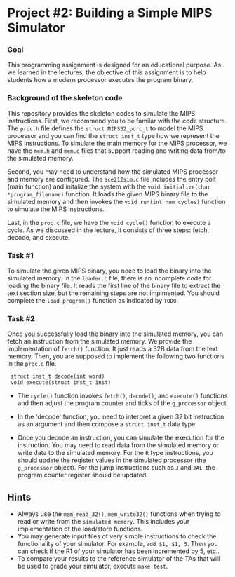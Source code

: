  # Project #2: Building a Simple MIPS Simulator

 ### Goal
 This programming assignment is designed for an educational purpose. As we learned in the lectures, the objective
 of this assignment is to help students how a modern processor executes the program binary.

 ### Background of the skeleton code

 This repository provides the skeleton codes to simulate the MIPS instructions. First, we recommend you to be familar with the code structure.
 The `proc.h` file defines the `struct MIPS32_porc_t` to model the MIPS processor and you can find the `struct inst_t` type how we represent the
 MIPS instructions. To simulate the main memory for the MIPS processor, we have the `mem.h` and `mem.c` files that support reading and writing data from/to the simulated memory. 

 Second, you may need to understand how the simulated MIPS processor and memory are configured. The `sce212sim.c` file includes the entry
 poit (main function) and initalize the system with the `void initialize(char *program_filename)` function. It loads the given  MIPS binary file
 to the simulated memory and then invokes the `void run(int num_cycles)` function to simulate the MIPS instructions.

 Last, in the `proc.c` file, we have the `void cycle()` function to execute a cycle. As we discussed in the lecture, it consists of three
 steps: fetch, decode, and execute.

 ### Task #1
 To simulate the given MIPS binary, you need to load the binary into the simulated memory. In the `loader.c` file, there is an incomplete code 
 for loading the binary file. It reads the first line of the binary file to extract the text section size, but the remaining steps are not implmented.
 You should complete the `load_program()` function as indicated by `TODO`. 
  
 
 ### Task #2
 Once you successfully load the binary into the simulated memory, you can fetch an instruction from the simulated memory. We provide the implementation of `fetch()` function. It just reads a 32B data from the text memory. Then, you are supposed to implement the following two functions in the `proc.c` file.

     struct inst_t decode(int word)
     void execute(struct inst_t inst)
     
 * The `cycle()` function invokes `fetch()`, `decode()`, and `execute()` functions and then adjust the program counter and ticks of the
 `g_processor` object.
 
 * In the 'decode' function, you need to interpret a given 32 bit instruction as an argument and then compose a `struct inst_t` data type.

 * Once you decode an instruction, you can simulate the execution for the instruction. You may need to read data from the simulated memory
 or write data to the simulated memory. For the `R` type instructions, you should update the register values in the simulated processor
 (the `g_processor` object). For the jump instructions such as `J` and `JAL`, the program counter register should be updated.

 ## Hints

 * Always use the `mem_read_32()`, `mem_write32()` functions when trying to read or write from the `simulated memory`.
 This includes your implementation of the load/store functions.
 * You may generate input files of very simple instructions to check the functionality of your simulator. For example, `add $1, $1, 5`.
 Then you can check if the R1 of your simulator has been incremented by 5, etc..
 * To compare your results to the reference simulator of the TAs that will be used to grade your simulator, execute `make test`.
